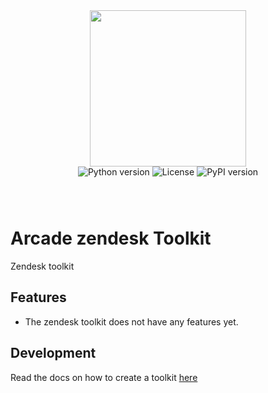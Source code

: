 <div style="display: flex; justify-content: center; align-items: center;">
  <img
    src="https://docs.arcade.dev/images/logo/arcade-logo.png"
    style="width: 250px;"
  >
</div>

<div style="display: flex; justify-content: center; align-items: center; margin-bottom: 8px;">
  <img src="https://img.shields.io/badge/python-3.10+-blue.svg" alt="Python version" style="margin: 0 2px;">
  <img src="https://img.shields.io/badge/license-MIT-green.svg" alt="License" style="margin: 0 2px;">
  <img src="https://img.shields.io/pypi/v/arcade_zendesk" alt="PyPI version" style="margin: 0 2px;">
</div>


<br>
<br>

# Arcade zendesk Toolkit
Zendesk toolkit
## Features

- The zendesk toolkit does not have any features yet.

## Development

Read the docs on how to create a toolkit [here](https://docs.arcade.dev/home/build-tools/create-a-toolkit)
